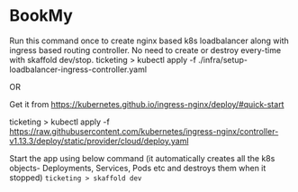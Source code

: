 # BookMy

Run this command once to create nginx based k8s loadbalancer along with ingress based routing controller.
No need to create or destroy every-time with skaffold dev/stop.
ticketing > kubectl apply -f ./infra/setup-loadbalancer-ingress-controller.yaml

OR

Get it from https://kubernetes.github.io/ingress-nginx/deploy/#quick-start

ticketing > kubectl apply -f https://raw.githubusercontent.com/kubernetes/ingress-nginx/controller-v1.13.3/deploy/static/provider/cloud/deploy.yaml

Start the app using below command (it automatically creates all the k8s objects- Deployments, Services, Pods etc and destroys them when it stopped)
`ticketing > skaffold dev`
